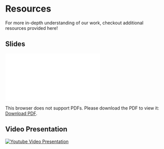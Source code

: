 # Resources

For more in-depth understanding of our work, checkout additional resources provided here!

## Slides

<object data="Split-NER-Video-Slides.pdf" type="application/pdf" width="700px" height="700px">
    <embed src="Split-NER-Video-Slides.pdf">
        <p>This browser does not support PDFs. Please download the PDF to view it: <a href="Split-NER-Video-Slides.pdf">Download PDF</a>.</p>
    </embed>
</object>

## Video Presentation

[![Youtube Video Presentation](https://img.youtube.com/vi/q_WlQu2pFpc/0.jpg)](https://youtu.be/q_WlQu2pFpc)
